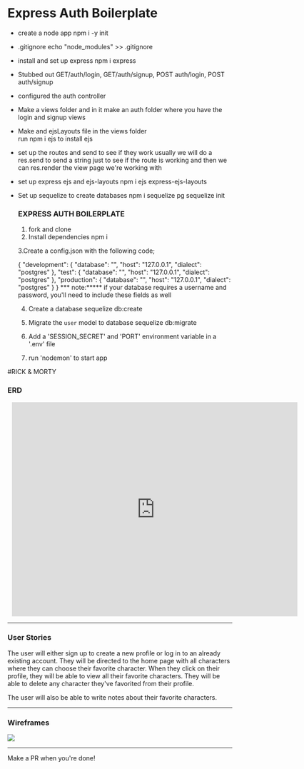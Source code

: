 # Express Auth Boilerplate

* create a node app
    npm i -y init
* .gitignore
     echo "node_modules" >> .gitignore
* install and set up express
    npm i express
* Stubbed out GET/auth/login, GET/auth/signup, POST auth/login, POST auth/signup
* configured the auth controller   
* Make a views folder and in it make an auth folder where you have the login and signup views
* Make and ejsLayouts file in the views folder    
    run npm i ejs to install ejs
* set up the routes and send to see if they work
    usually we will do a res.send to send a string just to see if the route is working and then we can res.render the view page we're working with
* set up express ejs and ejs-layouts
    npm i ejs express-ejs-layouts

* Set up sequelize to create databases
    npm i sequelize pg
    sequelize init

    ### EXPRESS AUTH BOILERPLATE
     1. fork and clone
     2. Install dependencies
     npm i

     3.Create a config.json with the following code;

     {
  "development": {
    "database": "<insert develop db name here>",
    "host": "127.0.0.1",
    "dialect": "postgres"
  },
  "test": {
    "database": "<insert test db name here>",
    "host": "127.0.0.1",
    "dialect": "postgres"
  },
  "production": {
    "database": "<insert production db name here>",
    "host": "127.0.0.1",
    "dialect": "postgres"
  }
}
*** note:***** if your database requires a username and password, you'll need to include these fields as well

     4. Create a database
     sequelize db:create <insert db name here>

     5. Migrate the `user` model to database
     sequelize db:migrate

     6. Add a 'SESSION_SECRET' and 'PORT' environment variable in a '.env' file

     7. run 'nodemon' to start app


#RICK & MORTY 

### ERD

<div style="width: 640px; height: 480px; margin: 10px; position: relative;"><iframe allowfullscreen frameborder="0" style="width:640px; height:480px" src="https://lucid.app/documents/embeddedchart/d43b22ac-74c9-4d46-b22a-f3a8b038c847" id="-XMOk~0yhA_o"></iframe></div>


----------------------------------------------------------
### User Stories

The user will either sign up to create a new profile or log in to an already existing account. They will be directed to the home page with all characters where they can choose their favorite character. When they click on their profile, they will be able to view all their favorite characters. They will be able to delete any character they've favorited from their profile. 

The user will also be able to write notes about their favorite characters. 

----------------------------------------------------------
### Wireframes

<img src= "https://app.moqups.com/t5VBPubf3h/edit/page/ad64222d5">



----------------------------------------------------------

Make a PR when you're done!







    








